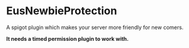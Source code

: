 # EusNewbieProtection
A spigot plugin which makes your server more friendly for new comers.

**It needs a timed permission plugin to work with.**
